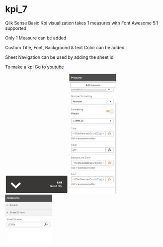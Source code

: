 # kpi_7
Qlik Sense Basic Kpi visualization takes 1 measures with Font Awesome 5.1 supported
<p>Only 1 Measure can be added</p>
<p>Custom Title, Font, Background & text Color can be added</p>
<p>Sheet Navigation can be used by adding the sheet id</p>
<p>To make a kpi <a target="_blank" href="https://www.youtube.com/playlist?list=PLYjPUKwx_Zbf6ct3AH510CVvq14caZxYi">Go to youtube</a></p>
<img src="./kpi_7.PNG" style="width:40%">
<img src="./kpi_7_prop1.PNG" style="width:30%">
<img src="./kpi_7_prop2.PNG" style="width:30%">
